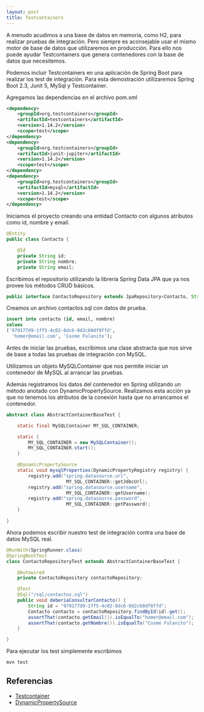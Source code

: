 ```yaml
---
layout: post
title: Testcontainers
---
```


A menudo acudimos a una base de datos en memoria, como H2, para realizar pruebas de integración. Pero siempre es aconsejable usar el mismo motor de base de datos que utilizaremos en producción. Para ello nos puede ayudar Testcontainers que genera contenedores con la base de datos que necesitemos.

Podemos incluir Testcontainers en una aplicación de Spring Boot para realizar los test de integración. Para esta demostración utilizaremos Spring Boot 2.3, Junit 5, MySql y Testcontainer.

Agregamos las dependencias en el archivo pom.xml

```xml
<dependency>
    <groupId>org.testcontainers</groupId>
    <artifactId>testcontainers</artifactId>
    <version>1.14.2</version>
    <scope>test</scope>
</dependency>
<dependency>
    <groupId>org.testcontainers</groupId>
    <artifactId>junit-jupiter</artifactId>
    <version>1.14.2</version>
    <scope>test</scope>
</dependency>
<dependency>
    <groupId>org.testcontainers</groupId>
    <artifactId>mysql</artifactId>
    <version>1.14.2</version>
    <scope>test</scope>
</dependency>
```

Iniciamos el proyecto creando una entidad Contacto con algunos atributos como id, nombre y email.

```java
@Entity
public class Contacto {

    @Id
    private String id;
    private String nombre;
    private String email;

```

Escribimos el repositorio utilizando la librería Spring Data JPA que ya nos provee los métodos CRUD  básicos.

```java
public interface ContactoRepository extends JpaRepository<Contacto, String> {}
```

Creamos un archivo contactos.sql con datos de prueba.

```sql
insert into contacto (id, email, nombre)
values
('979177d9-1ff5-4c02-8dc6-0d2c60df8ffd', 
  'homer@email.com', 'Cosme Fulanito');
```

Antes de iniciar las pruebas, escribimos una clase abstracta que nos sirve de base a todas las pruebas de integración con MySQL.

Utilizamos un objeto MySQLContainer que nos permite iniciar un contenedor de MySQL al arrancar las pruebas. 

Además registramos los datos del contenedor en Spring utilizando un método anotado con DynamicPropertySource. Realizamos esta acción ya que no tenemos los atributos de la conexión hasta que no arrancamos el contenedor. 

```java
abstract class AbstractContainerBaseTest {

    static final MySQLContainer MY_SQL_CONTAINER;

    static {
        MY_SQL_CONTAINER = new MySQLContainer();
        MY_SQL_CONTAINER.start();
    }

    @DynamicPropertySource
    static void mysqlProperties(DynamicPropertyRegistry registry) {
        registry.add("spring.datasource.url",
                      MY_SQL_CONTAINER::getJdbcUrl);
        registry.add("spring.datasource.username",
                      MY_SQL_CONTAINER::getUsername);
        registry.add("spring.datasource.password",
                      MY_SQL_CONTAINER::getPassword);
    }

}
```

Ahora podemos escribir nuestro test de integración contra una base de datos MySQL real.

```java
@RunWith(SpringRunner.class)
@SpringBootTest
class ContactoRepositoryTest extends AbstractContainerBaseTest {

    @Autowired
    private ContactoRepository contactoRepository;

    @Test
    @Sql("/sql/contactos.sql")
    public void deberiaConsultarContacto() {
        String id = "979177d9-1ff5-4c02-8dc6-0d2c60df8ffd";
        Contacto contacto = contactoRepository.findById(id).get();
        assertThat(contacto.getEmail()).isEqualTo("homer@email.com");
        assertThat(contacto.getNombre()).isEqualTo("Cosme Fulanito");
    }

}
```

Para ejecutar los test simplemente escribimos

```bash
mvn test
```

## Referencias

- [Testcontainer](https://www.testcontainers.org/)
- [DynamicPropertySource](https://spring.io/blog/2020/03/27/dynamicpropertysource-in-spring-framework-5-2-5-and-spring-boot-2-2-6)